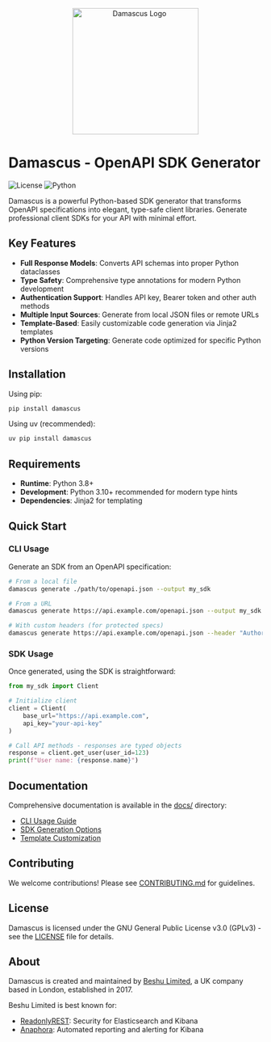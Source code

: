<p align="center">
  <img src="logo.png" alt="Damascus Logo" width="250" />
</p>

# Damascus - OpenAPI SDK Generator

![License](https://img.shields.io/badge/license-GPLv3-blue.svg)
![Python](https://img.shields.io/badge/python-3.8%2B-green.svg)

Damascus is a powerful Python-based SDK generator that transforms OpenAPI specifications into elegant, type-safe client libraries. Generate professional client SDKs for your API with minimal effort.

## Key Features

- **Full Response Models**: Converts API schemas into proper Python dataclasses
- **Type Safety**: Comprehensive type annotations for modern Python development
- **Authentication Support**: Handles API key, Bearer token and other auth methods
- **Multiple Input Sources**: Generate from local JSON files or remote URLs
- **Template-Based**: Easily customizable code generation via Jinja2 templates
- **Python Version Targeting**: Generate code optimized for specific Python versions

## Installation

Using pip:
```bash
pip install damascus
```

Using uv (recommended):
```bash
uv pip install damascus
```

## Requirements

- **Runtime**: Python 3.8+
- **Development**: Python 3.10+ recommended for modern type hints
- **Dependencies**: Jinja2 for templating

## Quick Start

### CLI Usage

Generate an SDK from an OpenAPI specification:

```bash
# From a local file
damascus generate ./path/to/openapi.json --output my_sdk

# From a URL
damascus generate https://api.example.com/openapi.json --output my_sdk

# With custom headers (for protected specs)
damascus generate https://api.example.com/openapi.json --header "Authorization: Bearer token123" --output my_sdk
```

### SDK Usage

Once generated, using the SDK is straightforward:

```python
from my_sdk import Client

# Initialize client
client = Client(
    base_url="https://api.example.com",
    api_key="your-api-key"
)

# Call API methods - responses are typed objects
response = client.get_user(user_id=123)
print(f"User name: {response.name}")
```

## Documentation

Comprehensive documentation is available in the [docs/](docs/) directory:

- [CLI Usage Guide](docs/cli.md)
- [SDK Generation Options](docs/sdkgen.md)
- [Template Customization](docs/templates.md)

## Contributing

We welcome contributions! Please see [CONTRIBUTING.md](CONTRIBUTING.md) for guidelines.

## License

Damascus is licensed under the GNU General Public License v3.0 (GPLv3) - see the [LICENSE](LICENSE) file for details.

## About

Damascus is created and maintained by [Beshu Limited](https://beshu.tech), a UK company based in London, established in 2017.

Beshu Limited is best known for:
- [ReadonlyREST](https://readonlyrest.com/): Security for Elasticsearch and Kibana
- [Anaphora](https://anaphora.it/): Automated reporting and alerting for Kibana
